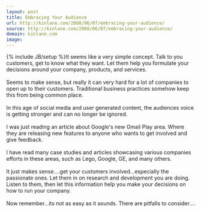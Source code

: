 ```yaml
---
layout: post
title: Embracing Your Audience
url: http://kinlane.com/2008/06/07/embracing-your-audience/
source: http://kinlane.com/2008/06/07/embracing-your-audience/
domain: kinlane.com
image: 
---
```

{% include JB/setup %}It seems like a very simple concept. Talk to you customers, get to know what they want. Let them help you formulate your decisions around your company, products, and services.<br />
<br />
Seems to make sense, but really it can very hard for a lot of companies to open up to their customers. Traditional business practices somehow keep this from being common place.<br />
<br />
In this age of social media and user generated content, the audiences voice is getting stronger and can no longer be ignored.<br />
<br />
I was just reading an article about Google's new Gmail Play area. Where they are releasing new features to anyone who wants to get involved and give feedback.<br />
<br />
I have read many case studies and articles showcasing various companies efforts in these areas, such as Lego, Google, GE, and many others.<br />
<br />
It just makes sense....get your customers involved...especially the passionate ones. Let them in on research and development you are doing. Listen to them, then let this information help you make your decisions on how to run your company.<br />
<br />
Now remember...its not as easy as it sounds. There are pitfalls to consider....